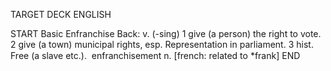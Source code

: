 TARGET DECK
ENGLISH

START
Basic
Enfranchise
Back: v. (-sing) 1 give (a person) the right to vote. 2 give (a town) municipal rights, esp. Representation in parliament. 3 hist. Free (a slave etc.).  enfranchisement n. [french: related to *frank]
END
